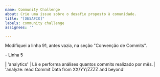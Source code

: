 ```yaml
---
name: Community Challenge
about: Crie uma issue sobre o desafio proposto à comunidade.
title: "[DESAFIO]"
labels: community challenge
assignees: ''

---
```


<p> Modifiquei a linha 91, antes vazia, na seção "Convenção de Commits".</p>   - Linha 5

| 'analytics'    | Lê e performa análises quantos commits realizado por mês.            | 'analyze: read Commit Data from XX/YY/ZZZZ and beyond'
